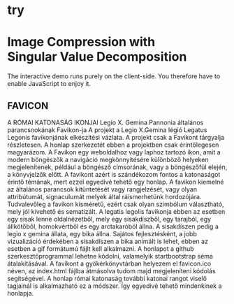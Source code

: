 # try
<!doctype html>

<html>

<head>
  <meta charset="UTF-8" />
  <title>FAVICON</title>
  <link rel="shortcut icon" type="image/png" href="favicon.png" />
  <link rel="stylesheet" href="nouislider.min.css" />
  <link rel="stylesheet" href="slick.css" />
  <link rel="stylesheet" href="slick-theme.css" />
  <link rel="stylesheet" href="style.css" />
</head>

<body>
  <div class="wrapper">
    <h1>
      Image Compression with<br />
      Singular Value Decomposition
    </h1>
    <noscript>The interactive demo runs purely on the client-side. You therefore have to enable JavaScript to enjoy it.</noscript>
  </div>

  <div class="app" id="app"></div>

  <div class="wrapper">
    <div class="explanation clearfix">
      <div class="left-column">
        <h2>FAVICON</h2>
        <p>
          A RÓMAI KATONASÁG IKONJAI
Legio X. Gemina Pannonia általános parancsnokának Favikon-ja
 A projekt a Legio X.Gemina légió Legatus Legonis  favikonjának elkészítési vázlata. A projekt csak a Favikont tárgyalja részletesen. A honlap szerkezetét ebben a projektben csak érintőlegesen magyarázom.  
A Favikon egy weboldalhoz vagy laphoz tartozó ikon, amit a modern böngészők a navigáció megkönnyítésére különböző helyeken megjelenítenek, például a böngésző címsorának, vagy a böngészőfül elején, a könyvjelzők előtt. 
A favikont azért is szándékozom fontos a katonaságot érintő témának, mert ezzel egyedivé tehető egy honlap. A favikon kiemelné az általános parancsok kitüntetését vagy rangjelzését, vagy olyan attribútumát, signaculumát melyek által ráismerhetünk hordozójára. Tudvalevőleg a favikon kisméretű, ezért csak olyan szimbólum választható, mely jól kivehető és sematizált.
A legatis legolis favikonja ebben az esetben egy sisak lenne oldalnézetből, mely egy sisakdíszből, egy tarajból, egy állkötőből, homokvértből és egy arctakaróból állna. A sisakdíszen pedig a legio x gemina állata, egy bika állna. Sajátos fejlesztésként, a jobb vizualizáció érdekében a sisakdíszen a bika animált is lehet, ebben az esetben a gif formátumú fájlt kell alkalmazni.
A honlapot a github szerkesztőprogrammal lehetne kódolni, valamelyik startbootstrap séma átalakításával. A favikont a gyökérkönyvtárban helyezem el favicon.ico néven, az index.html fájlba átmásolva tudom majd megjeleníteni <link rel="shortcut icon" type="image/png" href="/path/image.png" /> kódolás segítségével. 
A honlap római katonaság további katonai rangot viselő tagjainál is alkalmazható ez a módszer. Így egyedivé tehető mindenkinek a honlapja. 
      </p>
    </div>
  </div>

  <script src="main.js"></script>
</body>

</html>
